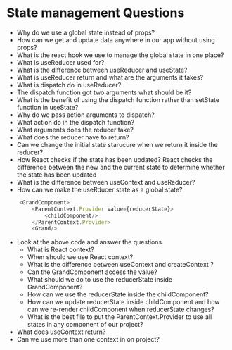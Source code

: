 # State management Questions

- Why do we use a global state instead of props?
- How can we get and update data anywhere in our app without using props?
- What is the react hook we use to manage the global state in one place?
- What is useReducer used for?
- What is the difference between useReducer and useState?
- What is useReducer return and what are the arguments it takes?
- What is dispatch do in useReducer?
- The dispatch function got two arguments what should be it?
- What is the benefit of using the dispatch function rather than setState function in useState?
- Why do we pass action arguments to dispatch?
- What action do in the dispatch function?
- What arguments does the reducer take?
- What does the reducer have to return?
- Can we change the initial state starucure when we return it inside the reducer?
- How React checks if the state has been updated? React checks the difference between the new and the current state to determine whether the state has been updated
- What is the difference between useContext and useReducer?
- How can we make the useRducer state as a global state?

```js
	<GrandComponent>
	    <ParentContext.Provider value={reducerState}>
	    	<childComponent/>
	    </ParentContext.Provider>
    	<Grand/>
```
- Look at the above code and answer the questions.	
	* What is React context?
	* When should we use React context?
	* What is the difference between useContext and createContext ?
	* Can the GrandComponent access the value?
	* What should we do to use the reducerState inside GrandComponent?
	* How can we use the reducerState inside the childComponent?
	* How can we update reducerState inside childComponent and how can we re-render childComponent when reducerState changes?
	* What is the best file to put the ParentContext.Provider to use all states in any component of our project?
- What does useContext return?
- Can we use more than one context in on project?
